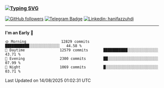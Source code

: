 ### [![Typing SVG](https://readme-typing-svg.herokuapp.com?font=lato&size=22&lines=Hi+There+👋)](https://git.io/typing-svg) 

[![GitHub followers](https://img.shields.io/github/followers/hanifazzuhdi?label=Follow&style=social)](https://github.com/hanifazzuhdi/?tab=follow) 
[![Telegram Badge](https://img.shields.io/badge/-hanif0198-blue?style=social&logo=telegram&link=https://www.t.me/hanif0198/)](https://www.t.me/hanif0198/) 
[![Linkedin: hanifazzuhdi](https://img.shields.io/badge/-hanifazzuhdi-blue?style=flat-square&logo=Linkedin&logoColor=white&link=https://www.linkedin.com/in/hanif-az-zuhdi-69688019b/)](https://www.linkedin.com/in/hanif-az-zuhdi-69688019b/) 

<hr/>

<!--START_SECTION:waka-->
**I'm an Early 🐤** 

```text
🌞 Morning                12829 commits       ███████████░░░░░░░░░░░░░░   44.58 % 
🌆 Daytime                12579 commits       ███████████░░░░░░░░░░░░░░   43.71 % 
🌃 Evening                2300 commits        ██░░░░░░░░░░░░░░░░░░░░░░░   07.99 % 
🌙 Night                  1069 commits        █░░░░░░░░░░░░░░░░░░░░░░░░   03.71 % 
```



 Last Updated on 14/08/2025 01:02:31 UTC
<!--END_SECTION:waka-->
